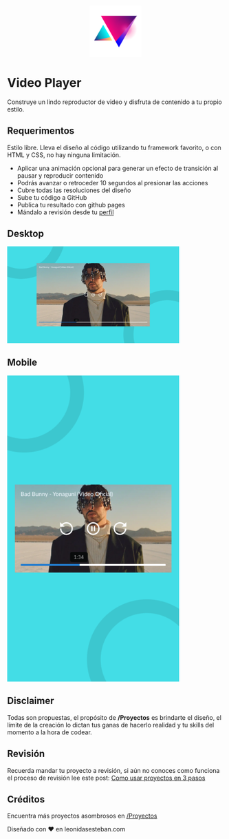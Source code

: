 <div align="center">
<img width="120px"  src="https://raw.githubusercontent.com/no-te-rindas/logo/main/Logo/LeonidasEsteban-destello-envolvente-cuadrada.png" />
</div>

# Video Player

Construye un lindo reproductor de video y disfruta de contenido a tu propio estilo.

## Requerimentos

Estilo libre. Lleva el diseño al código utilizando tu framework favorito, o con HTML y CSS, no hay ninguna limitación.

-   Aplicar una animación opcional para generar un efecto de transición al pausar y reproducir contenido
-   Podrás avanzar o retroceder 10 segundos al presionar las acciones
-   Cubre todas las resoluciones del diseño
-   Sube tu código a GitHub
-   Publica tu resultado con github pages
-   Mándalo a revisión desde tu [perfil](https://leonidasesteban.com/estudiante)

## Desktop

<img width="400px"  src="https://raw.githubusercontent.com/uxcristopher/imagenes/main/Readmes/Video%20player/desktop-player.png" />

## Mobile

<img width="400px"  src="https://raw.githubusercontent.com/uxcristopher/imagenes/main/Readmes/Video%20player/mobile-player.png" />

## Disclaimer

Todas son propuestas, el propósito de **/Proyectos** es brindarte el diseño, el límite de la creación lo dictan tus ganas de hacerlo realidad y tu skills del momento a la hora de codear.

## Revisión

Recuerda mandar tu proyecto a revisión, si aún no conoces como funciona el proceso de revisión lee este post: [Como usar proyectos en 3 pasos](https://leonidasesteban.com/blog/como-usar-proyectos-en-3-pasos)

## Créditos

Encuentra más proyectos asombrosos en [/Proyectos](https://leonidasesteban.com/proyectos)

Diseñado con ♥️ en leonidasesteban.com
